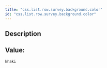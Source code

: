 ```yaml
---
title: "css.list.row.survey.background.color"
id: "css.list.row.survey.background.color"
---
```

## Description



## Value: 
```
khaki
```